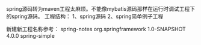 spring源码转为maven工程太麻烦。不能像mybatis源码那样在运行时调试工程下的spring源码。
工程结构：
1、spring源码
2、spring简单例子工程

新建新工程名称参考：
    <parent>
        <artifactId>spring-notes</artifactId>
        <groupId>org.springframework</groupId>
        <version>1.0-SNAPSHOT</version>
    </parent>
    <modelVersion>4.0.0</modelVersion>
    <artifactId>spring-simple</artifactId>

